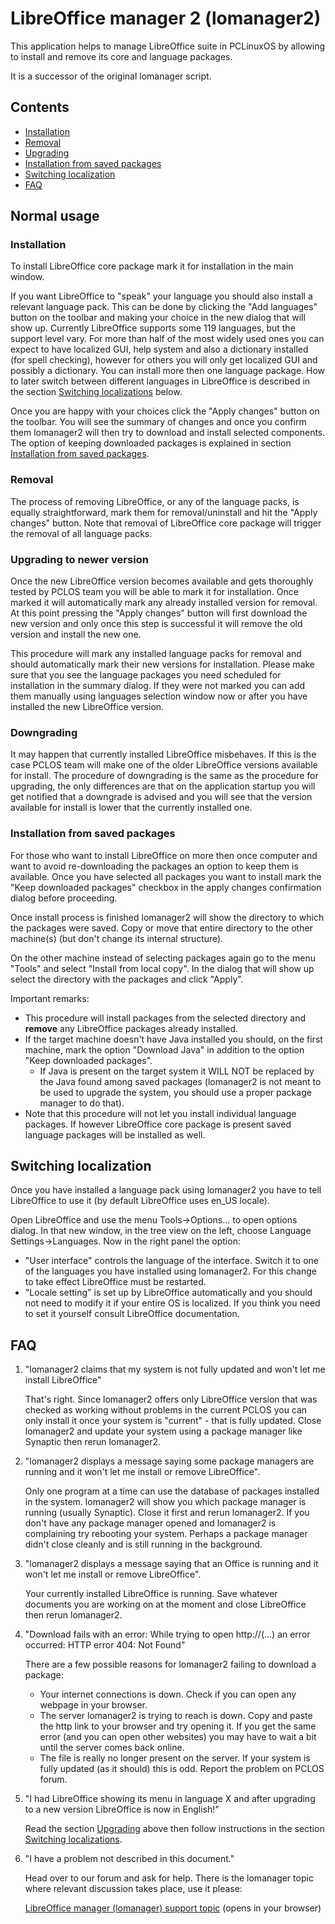 # LibreOffice manager 2 (lomanager2)

This application helps to manage LibreOffice suite in PCLinuxOS by allowing to install and remove its core and language packages.

It is a successor of the original lomanager script.

## Contents

- [Installation](#installation)
- [Removal](#removal)
- [Upgrading](#upgrading-to-newer-version)
- [Installation from saved packages](#installation-from-saved-packages)
- [Switching localization](#switching-localization)
- [FAQ](#faq)

## Normal usage

### <a name="installation">Installation</a>

To install LibreOffice core package mark it for installation in the main window.

If you want LibreOffice to "speak" your language you should also install a relevant language pack. This can be done by clicking the "Add languages" button on the toolbar and making your choice in the new dialog that will show up. Currently LibreOffice supports some 119 languages, but the support level vary. For more than half of the most widely used ones you can expect to have localized GUI, help system and also a dictionary installed (for spell checking), however for others you will only get localized GUI and possibly a dictionary. You can install more then one language package. How to later switch between different languages in LibreOffice is described in the section [Switching localizations](#switching-localizations) below.

Once you are happy with your choices click the "Apply changes" button on the toolbar. You will see the summary of changes and once you confirm them lomanager2 will then try to download and install selected components. The option of keeping downloaded packages is explained in section [Installation from saved packages](#installation-from-saved-packages).

### <a name="removal">Removal</a>

The process of removing LibreOffice, or any of the language packs, is equally straightforward, mark them for removal/uninstall and hit the "Apply changes" button. Note that removal of LibreOffice core package will trigger the removal of all language packs.

### <a name="upgrading-to-newer-version">Upgrading to newer version</a>

Once the new LibreOffice version becomes available and gets thoroughly tested by PCLOS team you will be able to mark it for installation. Once marked it will automatically mark any already installed version for removal. At this point pressing the "Apply changes" button will first download the new version and only once this step is successful it will remove the old version and install the new one.

This procedure will mark any installed language packs for removal and should automatically mark their new versions for installation. Please make sure that you see the language packages you need scheduled for installation in the summary dialog. If they were not marked you can add them manually using languages selection window now or after you have installed the new LibreOffice version.

### <a name="downgrading">Downgrading</a>

It may happen that currently installed LibreOffice misbehaves. If this is the case PCLOS team will make one of the older LibreOffice versions available for install. The procedure of downgrading is the same as the procedure for upgrading, the only differences are that on the application startup you will get notified that a downgrade is advised and you will see that the version available for install is lower that the currently installed one.

### <a name="installation-from-saved-packages">Installation from saved packages</a>

For those who want to install LibreOffice on more then once computer and want to avoid re-downloading the packages an option to keep them is available. Once you have selected all packages you want to install mark the "Keep downloaded packages" checkbox in the apply changes confirmation dialog before proceeding.

Once install process is finished lomanager2 will show the directory to which the packages were saved. Copy or move that entire directory to the other machine(s) (but don't change its internal structure).

On the other machine instead of selecting packages again go to the menu "Tools" and select "Install from local copy". In the dialog that will show up select the directory with the packages and click "Apply".

Important remarks:

- This procedure will install packages from the selected directory and **remove** any LibreOffice packages already installed.
- If the target machine doesn't have Java installed you should, on the first machine, mark the option "Download Java" in addition to the option "Keep downloaded packages".
  - If Java is present on the target system it WILL NOT be replaced by the Java found among saved packages (lomanager2 is not meant to be used to upgrade the system, you should use a proper package manager to do that).
- Note that this procedure will not let you install individual language packages. If however LibreOffice core package is present saved language packages will be installed as well.

## <a name="switching-localization">Switching localization</a>

Once you have installed a language pack using lomanager2 you have to tell LibreOffice to use it (by default LibreOffice uses en_US locale).

Open LibreOffice and use the menu Tools->Options... to open options dialog. In that new window, in the tree view on the left, choose Language Settings->Languages. Now in the right panel the option:

- "User interface" controls the language of the interface. Switch it to one of the languages you have installed using lomanager2. For this change to take effect LibreOffice must be restarted.
- "Locale setting" is set up by LibreOffice automatically and you should not need to modify it if your entire OS is localized. If you think you need to set it yourself consult LibreOffice documentation.

## <a name="faq">FAQ</a>

1. "lomanager2 claims that my system is not fully updated and won't let me install LibreOffice"

   That's right. Since lomanager2 offers only LibreOffice version that was checked as working without problems in the current PCLOS you can only install it once your system is "current" - that is fully updated. Close lomanager2 and update your system using a package manager like Synaptic then rerun lomanager2.

2. "lomanager2 displays a message saying some package managers are running and it won't let me install or remove LibreOffice".

   Only one program at a time can use the database of packages installed in the system. lomanager2 will show you which package manager is running (usually Synaptic). Close it first and rerun lomanager2. If you don't have any package manager opened and lomanager2 is complaining try rebooting your system. Perhaps a package manager didn't close cleanly and is still running in the background.

3. "lomanager2 displays a message saying that an Office is running and it won't let me install or remove LibreOffice".

   Your currently installed LibreOffice is running. Save whatever documents you are working on at the moment and close LibreOffice then rerun lomanager2.

4. "Download fails with an error: While trying to open http://(...) an error occurred: HTTP error 404: Not Found"

   There are a few possible reasons for lomanager2 failing to download a package:

   - Your internet connections is down. Check if you can open any webpage in your browser.
   - The server lomanager2 is trying to reach is down. Copy and paste the http link to your browser and try opening it. If you get the same error (and you can open other websites) you may have to wait a bit until the server comes back online.
   - The file is really no longer present on the server. If your system is fully updated (as it should) this is odd. Report the problem on PCLOS forum.

5. "I had LibreOffice showing its menu in language X and after upgrading to a new version LibreOffice is now in English!"

   Read the section [Upgrading](#upgrading-to-newer-version) above then follow instructions in the section [Switching localizations](#switching-localization).

6. "I have a problem not described in this document."

   Head over to our forum and ask for help. There is the lomanager topic where relevant discussion takes place, use it please:

   [LibreOffice manager (lomanager) support topic](https://www.pclinuxos.com/forum/) (opens in your browser)
